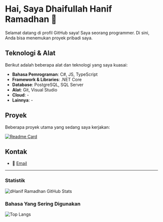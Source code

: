 # Hai, Saya Dhaifullah Hanif Ramadhan 👋

Selamat datang di profil GitHub saya! Saya seorang programmer. Di sini, Anda bisa menemukan proyek pribadi saya.

## Teknologi & Alat

Berikut adalah beberapa alat dan teknologi yang saya kuasai:

- **Bahasa Pemrograman**: C#, JS, TypeScript
- **Framework & Libraries**: .NET Core
- **Database**: PostgreSQL, SQL Server
- **Alat**: Git, Visual Studio
- **Cloud**: -
- **Lainnya**: -

## Proyek

Beberapa proyek utama yang sedang saya kerjakan:

[![Readme Card](https://github-readme-stats.vercel.app/api/pin/?username=dhaniframadhan&repo=familia-bot&hide_border=true&bg_color=0d1117&text_color=f0f6fc)](https://github.com/dhaniframadhan/familia-bot)

## Kontak

- 📧 [Email](d.haniframadhan@gmail.com)

---

### Statistik

![dHanif Ramadhan GitHub Stats](https://github-readme-stats.vercel.app/api?username=dhaniframadhan&show_icons=true&bg_color=0d1117&hide_title=true&rank_icon=percentile&text_color=f0f6fc&hide_border=true&locale=id)

### Bahasa Yang Sering Digunakan
![Top Langs](https://github-readme-stats.vercel.app/api/top-langs/?username=dhaniframadhan&layout=compact&hide_title=true&hide_border=true&bg_color=0d1117&text_color=f0f6fc)

